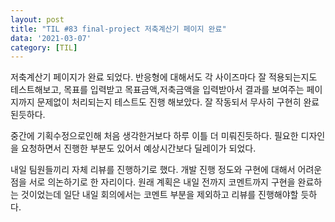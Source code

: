 ```yaml
---
layout: post
title: "TIL #83 final-project 저축계산기 페이지 완료"
data: '2021-03-07'
category: [TIL]
---
```


저축계산기 페이지가 완료 되었다. 반응형에 대해서도 각 사이즈마다 잘 적용되는지도 테스트해보고, 목표를 입력받고 목표금액,저축금액을 입력받아서 결과를 보여주는 페이지까지 문제없이 처리되는지 테스트도 진행 해보았다. 잘 작동되서 무사히 구현히 완료된듯하다.

중간에 기획수정으로인해 처음 생각한거보다 하루 이틀 더 미뤄진듯하다. 필요한 디자인을 요청하면서 진행한 부분도 있어서 예상시간보다 딜레이가 되었다. 

내일 팀원들끼리 자체 리뷰를 진행하기로 했다. 개발 진행 정도와 구현에 대해서 어려운점을 서로 의논하기로 한 자리이다. 원래 계획은 내일 전까지 코멘트까지 구현을 완료하는 것이었는데 일단 내일 회의에서는 코멘트 부분을 제외하고 리뷰를 진행해야할 듯하다. 
